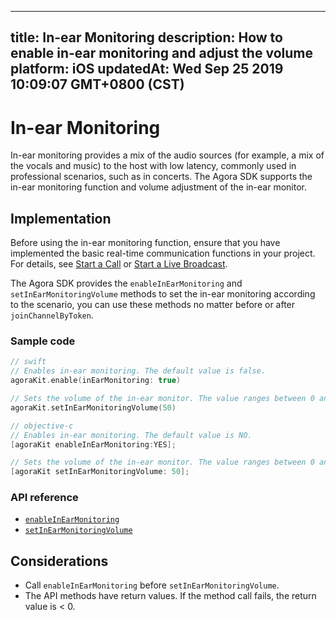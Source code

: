 
---
title: In-ear Monitoring
description: How to enable in-ear monitoring and adjust the volume
platform: iOS
updatedAt: Wed Sep 25 2019 10:09:07 GMT+0800 (CST)
---
# In-ear Monitoring
In-ear monitoring provides a mix of the audio sources (for example, a mix of the vocals and music) to the host with low latency, commonly used in professional scenarios, such as in concerts.
The Agora SDK supports the in-ear monitoring function and volume adjustment of the in-ear monitor.

## Implementation

Before using the in-ear monitoring function, ensure that you have implemented the basic real-time communication functions in your project. For details, see [Start a Call](../../en/Interactive%20Broadcast/start_call_ios.md) or [Start a Live Broadcast](../../en/Interactive%20Broadcast/start_live_ios.md).

The Agora SDK provides the `enableInEarMonitoring` and `setInEarMonitoringVolume` methods to set the in-ear monitoring according to the scenario, you can use these methods no matter before or after `joinChannelByToken`.

### Sample code

```swift
// swift
// Enables in-ear monitoring. The default value is false.
agoraKit.enable(inEarMonitoring: true)

// Sets the volume of the in-ear monitor. The value ranges between 0 and 100. The default value is 100, which represents the original volume captured by the microphone.
agoraKit.setInEarMonitoringVolume(50)
```

```objective-c
// objective-c
// Enables in-ear monitoring. The default value is NO.
[agoraKit enableInEarMonitoring:YES];

// Sets the volume of the in-ear monitor. The value ranges between 0 and 100. The default value is 100, which represents the original volume captured by the microphone.
[agoraKit setInEarMonitoringVolume: 50];
```

### API reference

- [`enableInEarMonitoring`](https://docs.agora.io/en/Interactive%20Broadcast/API%20Reference/oc/Classes/AgoraRtcEngineKit.html#//api/name/enableInEarMonitoring:)
- [`setInEarMonitoringVolume`](https://docs.agora.io/en/Interactive%20Broadcast/API%20Reference/oc/Classes/AgoraRtcEngineKit.html#//api/name/setInEarMonitoringVolume:)

## Considerations

- Call `enableInEarMonitoring` before `setInEarMonitoringVolume`.
- The API methods have return values. If the method call fails, the return value is < 0.
